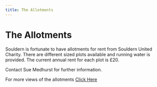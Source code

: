 ```yaml
---
title: The Allotments
---
```


# The Allotments


Souldern is fortunate to have allotments for rent from Souldern United
Charity. There are different sized plots available and running water
is provided. The current annual rent for each plot is £20.

Contact Sue Medhurst for further information.


For more views of the allotments [Click Here](PhotoGallery/AllotmentPictures)


